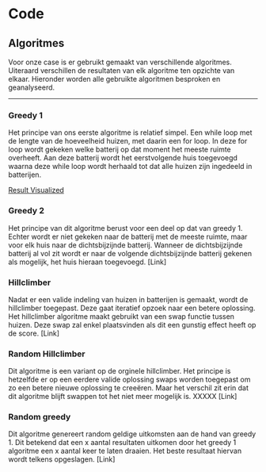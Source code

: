# Code
## Algoritmes
Voor onze case is er gebruikt gemaakt van verschillende algoritmes. Uiteraard
verschillen de resultaten van elk algoritme ten opzichte van elkaar.
Hieronder worden alle gebruikte algoritmen besproken en geanalyseerd.

---
### Greedy 1
Het principe van ons eerste algoritme is relatief simpel. Een while loop
met de lengte van de hoeveelheid huizen, met daarin een for loop. In deze
for loop wordt gekeken welke batterij op dat moment het meeste ruimte overheeft.
Aan deze batterij wordt het eerstvolgende huis toegevoegd waarna deze while loop
wordt herhaald tot dat alle huizen zijn ingedeeld in batterijen.

[Result Visualized](/resultaten/Images/Greedy1.png "Hyperlink")


### Greedy 2
Het principe van dit algoritme berust voor een deel op dat van greedy 1.
Echter wordt er niet gekeken naar de batterij met de meeste ruimte, maar voor
elk huis naar de dichtsbijzijnde batterij. Wanneer de dichtsbijzijnde batterij
al vol zit wordt er naar de volgende dichtsbijzijnde batterij gekenen als
mogelijk, het huis hieraan toegevoegd.
[Link]

### Hillclimber
Nadat er een valide indeling van huizen in batterijen is gemaakt, wordt de
hillclimber toegepast. Deze gaat iteratief opzoek naar een betere oplossing.
Het hillclimber algoritme maakt gebruikt van een swap functie tussen huizen.
Deze swap zal enkel plaatsvinden als dit een gunstig effect heeft op de score.
[Link]

### Random Hillclimber
Dit algoritme is een variant op de orginele hillclimber. Het principe
is hetzelfde er op een eerdere valide oplossing swaps worden toegepast om
zo een betere nieuwe oplossing te creeëren. Maar het verschil zit erin dat dit
algoritme blijft swappen tot het niet meer mogelijk is. XXXXX
[Link]

### Random greedy
Dit algoritme genereert random geldige uitkomsten aan de hand van greedy 1.
Dit betekend dat een x aantal resultaten uitkomen door het greedy 1 algoritme
een x aantal keer te laten draaien. Het beste resultaat hiervan wordt telkens
opgeslagen.
[Link]
